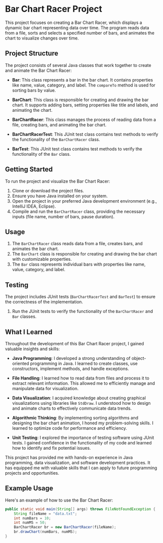# Bar Chart Racer Project

This project focuses on creating a Bar Chart Racer, which displays a dynamic bar chart representing data over time. The program reads data from a file, sorts and selects a specified number of bars, and animates the chart to visualize changes over time.

## Project Structure

The project consists of several Java classes that work together to create and animate the Bar Chart Racer:

- **Bar**: This class represents a bar in the bar chart. It contains properties like name, value, category, and label. The `compareTo` method is used for sorting bars by value.

- **BarChart**: This class is responsible for creating and drawing the bar chart. It supports adding bars, setting properties like title and labels, and animating the chart.

- **BarChartRacer**: This class manages the process of reading data from a file, creating bars, and animating the bar chart.

- **BarChartRacerTest**: This JUnit test class contains test methods to verify the functionality of the `BarChartRacer` class.

- **BarTest**: This JUnit test class contains test methods to verify the functionality of the `Bar` class.

## Getting Started

To run the project and visualize the Bar Chart Racer:

1. Clone or download the project files.
2. Ensure you have Java installed on your system.
3. Open the project in your preferred Java development environment (e.g., IntelliJ IDEA, Eclipse).
4. Compile and run the `BarChartRacer` class, providing the necessary inputs (file name, number of bars, pause duration).

## Usage

1. The `BarChartRacer` class reads data from a file, creates bars, and animates the bar chart.
2. The `BarChart` class is responsible for creating and drawing the bar chart with customizable properties.
3. The `Bar` class represents individual bars with properties like name, value, category, and label.

## Testing

The project includes JUnit tests (`BarChartRacerTest` and `BarTest`) to ensure the correctness of the implementation.

1. Run the JUnit tests to verify the functionality of the `BarChartRacer` and `Bar` classes.

## What I Learned

Throughout the development of this Bar Chart Racer project, I gained valuable insights and skills:

- **Java Programming**: I developed a strong understanding of object-oriented programming in Java. I learned to create classes, use constructors, implement methods, and handle exceptions.

- **File Handling**: I learned how to read data from files and process it to extract relevant information. This allowed me to efficiently manage and manipulate data for visualization.

- **Data Visualization**: I acquired knowledge about creating graphical visualizations using libraries like `StdDraw`. I understood how to design and animate charts to effectively communicate data trends.

- **Algorithmic Thinking**: By implementing sorting algorithms and designing the bar chart animation, I honed my problem-solving skills. I learned to optimize code for performance and efficiency.

- **Unit Testing**: I explored the importance of testing software using JUnit tests. I gained confidence in the functionality of my code and learned how to identify and fix potential issues.

This project has provided me with hands-on experience in Java programming, data visualization, and software development practices. It has equipped me with valuable skills that I can apply to future programming projects and opportunities.

## Example Usage

Here's an example of how to use the Bar Chart Racer:

```java
public static void main(String[] args) throws FileNotFoundException {
    String fileName = "data.txt";
    int numBars = 10;
    int numMS = 50;
    BarChartRacer br = new BarChartRacer(fileName);
    br.drawChart(numBars, numMS);
}

